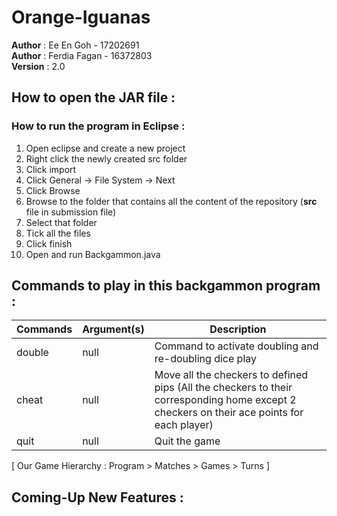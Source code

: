 # Orange-Iguanas
<b>Author</b>  : Ee En Goh    - 17202691<br/>
<b>Author</b>  : Ferdia Fagan - 16372803<br/>
<b>Version</b> : 2.0 


## How to open the JAR file :

### How to run the program in Eclipse :
1. Open eclipse and create a new project
2. Right click the newly created src folder
3. Click import
4. Click General -> File System -> Next
5. Click Browse
6. Browse to the folder that contains all the content of the repository (<b>src</b> file in submission file)
7. Select that folder
8. Tick all the files 
9. Click finish
10. Open and run Backgammon.java


## Commands to play in this backgammon program :

Commands  | Argument(s) | Description
----------|-------------|----------------------------------------------------------------------------------------------
double    | null        | Command to activate doubling and re-doubling dice play
cheat     | null        | Move all the checkers to defined pips (All the checkers to their corresponding home except 2 checkers on their ace points for each player)
quit      | null        | Quit the game

[ Our Game Hierarchy : Program > Matches > Games > Turns ]


## Coming-Up New Features :

